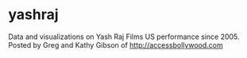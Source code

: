 # yashraj
Data and visualizations on Yash Raj Films US performance since 2005. 
Posted by Greg and Kathy Gibson of http://accessbollywood.com
